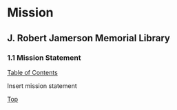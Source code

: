 [0]: README.md
[1.1]: mission-statement.md

# Mission
## J. Robert Jamerson Memorial Library
### 1.1 Mission Statement
[Table of Contents][0]

Insert mission statement

[Top][1.1]